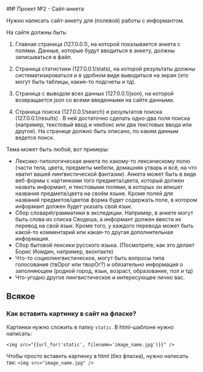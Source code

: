 #№ Проект №2 - Сайт-анкета

Нужно написать сайт-анкету для (полевой) работы с информантом. 

На сайте должны быть:

1) Главная страница (127.0.0.1), на которой показывается анкета с полями. 
Данные, которые будут вводиться в анкету, должны записываться в файл.

2) Страница статистики (127.0.0.1/stats), на которой результаты должны систематизироваться и в удобном виде выводиться 
на экран (это могут быть таблицы, какие-то подсчеты и тд).

3) Страница с выводом всех данных (127.0.0.1/json), на которой возвращается json со всеми введенными на сайте данными.

4) Страница поиска (127.0.0.1/search) и результатов поиска (127.0.0.1/results) . 
В ней достаточно сделать одно-два поля поиска (например, текстовый ввод и чекбокс или два текстовых ввода или другое). На странице должно быть описано, по каким данным ведется поиск.

Тема может быть любой, вот примеры:

- Лексико-типологическая анкета по какому-то лексическому полю (части тела, цвета, предметы мебели, домашняя утварь и всё, на что хватит вашей лингвистической фантазии). Анкета может быть в виде веб-формы с картинками того предмета/цвета, который должен назвать информант, и текстовыми полями, в которых он впишет названия предмета/цвета на своём языке. Кроме полей для названий предметов/цветов форма будет содержать поле, в котором информант должен будет указать свой язык.
- Сбор словаря\грамматики в экспедиции. Например, в анкете могут быть слова из списка Сводеша, а информант должен ввести их перевод на свой язык. Кроме того, у каждого перевода может быть какой-то комментарий или какая-то другая дополнительная информация. 
- Сбор бытовой лексики русского языка. (Посмотрите, как это делает Борис Иомдин, например, вконтакте)
- Что-то социолингвистическое, могут быть вопросы типа голосования (твОрог или творОг?) и обязательно информация о заполняющем (родной город, язык, возраст, образование, пол и тд)
- Что-угодно другое лингвистическое и интересующее лично вас.


## Всякое

### Как вставить картинку в сайт на фласке?

Картинки нужно сложить в папку `static`. В html-шаблоне нужно написать:

   `<img src="{{url_for('static', filename='image_name.jpg')}}" />`
   
Чтобы просто вставить картинку в html (без фласка), нужно написать так:
   `<img src="image_name.jpg" />`
